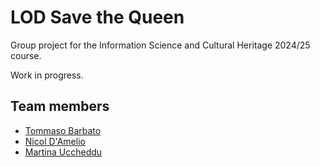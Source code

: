 # LOD Save the Queen

Group project for the Information Science and Cultural Heritage 2024/25 course.

Work in progress.

## Team members
- [Tommaso Barbato](https://github.com/epistrephein)
- [Nicol D'Amelio](https://github.com/nicoldamelio)
- [Martina Uccheddu](https://github.com/martinaucch)
